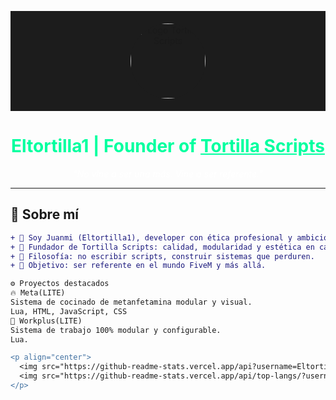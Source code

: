 <!-- Banner animado / estático -->
<p align="center" style="background-color:#1c1c1c; padding:20px;">
  <img src="https://cdn.discordapp.com/attachments/1301710538157592606/1393777854382215319/A1F8EDC9-D084-44C4-B23F-9983753EE6F0.png" 
       alt="Logo Tortilla Scripts" width="120" height="120" style="border-radius:50%; background-color:#1c1c1c;" />
</p>

<h1 align="center" style="color:#00ff9f;">
  Eltortilla1 | Founder of <a href="https://github.com/TortillaScripts" style="color:#00ff9f;">Tortilla Scripts</a>
</h1>

<p align="center" style="color:#ffffff; font-style:italic;">
  “No vine a ser una más. Vine a ser referente.”
</p>

---

## 🧬 Sobre mí

```diff
+ 👋 Soy Juanmi (Eltortilla1), developer con ética profesional y ambición de grandeza.
+ 🚀 Fundador de Tortilla Scripts: calidad, modularidad y estética en cada línea de código.
+ 🧠 Filosofía: no escribir scripts, construir sistemas que perduren.
+ 🎯 Objetivo: ser referente en el mundo FiveM y más allá.

⚙️ Proyectos destacados
🔥 Meta(LITE)
Sistema de cocinado de metanfetamina modular y visual.
Lua, HTML, JavaScript, CSS
🚀 Workplus(LITE)
Sistema de trabajo 100% modular y configurable.
Lua.

<p align="center">
  <img src="https://github-readme-stats.vercel.app/api?username=Eltortilla1&show_icons=true&theme=dark&icon_color=00ff9f" alt="GitHub Stats" />
  <img src="https://github-readme-stats.vercel.app/api/top-langs/?username=Eltortilla1&layout=compact&theme=dark&title_color=00ff9f&text_color=ffffff" alt="Top Languages" />
</p>
